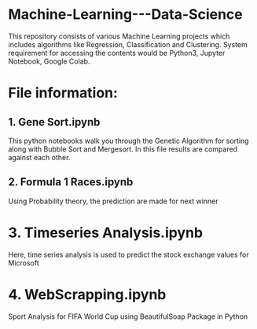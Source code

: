 # Machine-Learning---Data-Science
This repository consists of various Machine Learning projects which includes algorithms like Regression, Classification and Clustering.
System requirement for accessing the contents would be Python3, Jupyter Notebook, Google Colab.

# File information:
##  1. Gene Sort.ipynb

  This python notebooks walk you through the Genetic Algorithm for sorting along with Bubble Sort and Mergesort. In this file results are compared against each other. 

##  2. Formula 1 Races.ipynb

  Using Probability theory, the prediction are made for next winner

# 3. Timeseries Analysis.ipynb

Here, time series analysis is used to predict the stock exchange values for Microsoft

# 4. WebScrapping.ipynb
   
   Sport Analysis for FIFA World Cup using BeautifulSoap Package in Python
